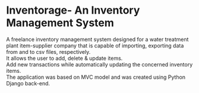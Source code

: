 # Inventorage- An Inventory Management System
A freelance inventory management system designed for a water treatment plant item-supplier company that is capable of importing, exporting
data from and to csv files, respectively.\
It allows the user to add, delete & update items. \
Add new transactions while automatically updating the concerned inventory items. \
The application was based on MVC model and was created using Python Django back-end.
